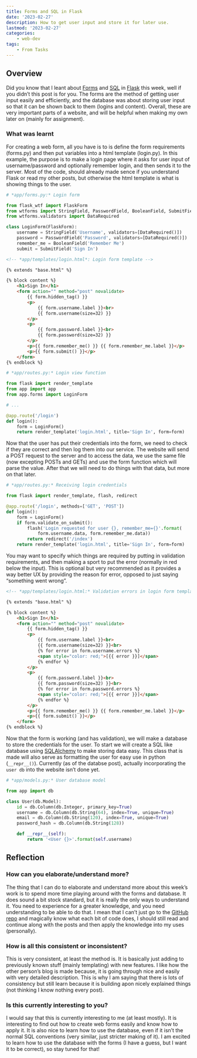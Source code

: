 ```yaml
---
title: Forms and SQL in Flask 
date: '2023-02-27'
description: How to get user input and store it for later use.
lastmod: '2023-02-27'
categories:
    - web-dev
tags:
    - From Tasks
---
```


## Overview

Did you know that I leant about [Forms](https://blog.miguelgrinberg.com/post/the-flask-mega-tutorial-part-iii-web-forms) and [SQL](https://blog.miguelgrinberg.com/post/the-flask-mega-tutorial-part-iv-database) in [Flask](https://flask.palletsprojects.com/en/2.2.x/) this week, well if you didn’t this post is for you. The forms are the method of getting user input easily and efficiently, and the database was about storing user input so that it can be shown back to them (logins and content). Overall, these are very important parts of a website, and will be helpful when making my own later on (mainly for assignment).

### What was learnt

For creating a web form, all you have is to is define the form requirements (forms.py) and then put variables into a html template (login.py). In this example, the purpose is to make a login page where it asks for user input of username/password and optionally remember login, and then sends it to the server. Most of the code, should already made sence if you understand Flask or read my other posts, but otherwise the html template is what is showing things to the user.

```python
# *app/forms.py:* Login form

from flask_wtf import FlaskForm
from wtforms import StringField, PasswordField, BooleanField, SubmitField
from wtforms.validators import DataRequired

class LoginForm(FlaskForm):
    username = StringField('Username', validators=[DataRequired()])
    password = PasswordField('Password', validators=[DataRequired()])
    remember_me = BooleanField('Remember Me')
    submit = SubmitField('Sign In')
```

```html
<!-- *app/templates/login.html*: Login form template -->

{% extends "base.html" %}

{% block content %}
    <h1>Sign In</h1>
    <form action="" method="post" novalidate>
        {{ form.hidden_tag() }}
        <p>
            {{ form.username.label }}<br>
            {{ form.username(size=32) }}
        </p>
        <p>
            {{ form.password.label }}<br>
            {{ form.password(size=32) }}
        </p>
        <p>{{ form.remember_me() }} {{ form.remember_me.label }}</p>
        <p>{{ form.submit() }}</p>
    </form>
{% endblock %}
```

```python
# *app/routes.py:* Login view function

from flask import render_template
from app import app
from app.forms import LoginForm

# ...

@app.route('/login')
def login():
    form = LoginForm()
    return render_template('login.html', title='Sign In', form=form)
```

Now that the user has put their credentials into the form, we need to check if they are correct and then log them into our service. The website will send a POST request to the server and to access the data, we use the same file (now excepting POSTs and GETs) and use the form function which will parse the value. After that we will need to do things with that data, but more on that later.

```python
# *app/routes.py:* Receiving login credentials

from flask import render_template, flash, redirect

@app.route('/login', methods=['GET', 'POST'])
def login():
    form = LoginForm()
    if form.validate_on_submit():
        flash('Login requested for user {}, remember_me={}'.format(
            form.username.data, form.remember_me.data))
        return redirect('/index')
    return render_template('login.html', title='Sign In', form=form)
```

You may want to specify which things are required by putting in validation requirements, and then making a sport to put the error (normally in red below the input). This is optional but very recommended as it provides a way better UX by providing the reason for error, opposed to just saying “something went wrong”.

```html
<!-- *app/templates/login.html:* Validation errors in login form template -->

{% extends "base.html" %}

{% block content %}
    <h1>Sign In</h1>
    <form action="" method="post" novalidate>
        {{ form.hidden_tag() }}
        <p>
            {{ form.username.label }}<br>
            {{ form.username(size=32) }}<br>
            {% for error in form.username.errors %}
            <span style="color: red;">[{{ error }}]</span>
            {% endfor %}
        </p>
        <p>
            {{ form.password.label }}<br>
            {{ form.password(size=32) }}<br>
            {% for error in form.password.errors %}
            <span style="color: red;">[{{ error }}]</span>
            {% endfor %}
        </p>
        <p>{{ form.remember_me() }} {{ form.remember_me.label }}</p>
        <p>{{ form.submit() }}</p>
    </form>
{% endblock %}
```

Now that the form is working (and has validation), we will make a database to store the credentials for the user. To start we will create a SQL like database using [SQLAlchemy](https://www.sqlalchemy.org/) to make storing data easy. This class that is made will also serve as formatting the user for easy use in python (`__repr__()`). Currently (as of the databse post), actually incorporating the `user db` into the website isn’t done yet.

```python
# *app/models.py:* User database model

from app import db

class User(db.Model):
    id = db.Column(db.Integer, primary_key=True)
    username = db.Column(db.String(64), index=True, unique=True)
    email = db.Column(db.String(120), index=True, unique=True)
    password_hash = db.Column(db.String(128))

    def __repr__(self):
        return '<User {}>'.format(self.username)
```

## Reflection

### How can you elaborate/understand more?

The thing that I can do to elaborate and understand more about this week’s work is to spend more time playing around with the forms and database. It does sound a bit stock standard, but it is really the only ways to understand it. You need to experience for a greater knowledge, and you need understanding to be able to do that. I mean that I can’t just go to the [GitHub repo](https://github.com/miguelgrinberg/microblog/tree/main) and magically know what each bit of code does, I should still read and continue along with the posts and then apply the knowledge into my uses (personally).

### How is all this consistent or inconsistent?

This is very consistent, at least the method is. It is basically just adding to previously known stuff (mainly templating) with new features. I like how the other person’s blog is made because, it is going through nice and easily with very detailed description. This is why I am saying that there is lots of consistency but still learn because it is building apon nicely explained things (not thinking I know nothing every post).

### Is this currently interesting to you?

I would say that this is currently interesting to me (at least mostly). It is interesting to find out how to create web forms easily and know how to apply it. It is also nice to learn how to use the database, even if it isn’t the normal SQL conventions (very similar, just stricter making of it). I am excited to learn how to use the database with the forms (I have a guess, but I want it to be correct), so stay tuned for that!
